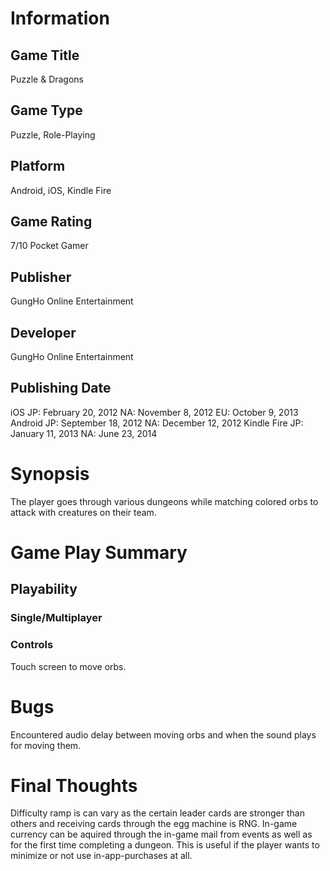 # Information
## Game Title
Puzzle & Dragons
## Game Type
Puzzle, Role-Playing
## Platform
Android, iOS, Kindle Fire
## Game Rating
7/10 Pocket Gamer
## Publisher
GungHo Online Entertainment
## Developer
GungHo Online Entertainment
## Publishing Date
iOS
JP: February 20, 2012
NA: November 8, 2012
EU: October 9, 2013
Android
JP: September 18, 2012
NA: December 12, 2012
Kindle Fire
JP: January 11, 2013
NA: June 23, 2014
# Synopsis
The player goes through various dungeons while matching colored orbs to attack with creatures on their team.

# Game Play Summary
## Playability
### Single/Multiplayer
### Controls
Touch screen to move orbs.
# Bugs
Encountered audio delay between moving orbs and when the sound plays for moving them.
# Final Thoughts
Difficulty ramp is can vary as the certain leader cards are stronger than others and receiving cards through the egg machine is RNG. In-game currency can be aquired through the in-game mail from events as well as for the first time completing a dungeon. This is useful if the player wants to minimize or not use in-app-purchases at all. 
